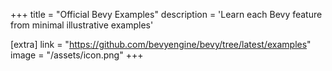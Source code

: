+++
title = "Official Bevy Examples"
description = 'Learn each Bevy feature from minimal illustrative examples'

[extra]
link = "https://github.com/bevyengine/bevy/tree/latest/examples"
image = "/assets/icon.png"
+++
